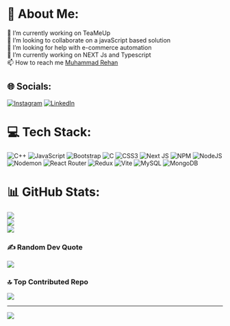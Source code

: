# 💫 About Me:
🔭 I’m currently working on TeaMeUp<br>👯 I’m looking to collaborate on a javaScript based solution<br>🤝 I’m looking for help with e-commerce automation <br>🌱 I’m currently working on NEXT Js and Typescript <br/> 📫 How to reach me [Muhammad Rehan](https://www.linkedin.com/in/mrehankarim/)


## 🌐 Socials:
[![Instagram](https://img.shields.io/badge/Instagram-%23E4405F.svg?logo=Instagram&logoColor=white)](https://instagram.com/its_.rehan08) [![LinkedIn](https://img.shields.io/badge/LinkedIn-%230077B5.svg?logo=linkedin&logoColor=white)](https://linkedin.com/in/mrehankarim) 

# 💻 Tech Stack:
![C++](https://img.shields.io/badge/c++-%2300599C.svg?style=flat&logo=c%2B%2B&logoColor=white) ![JavaScript](https://img.shields.io/badge/javascript-%23323330.svg?style=flat&logo=javascript&logoColor=%23F7DF1E) ![Bootstrap](https://img.shields.io/badge/bootstrap-%238511FA.svg?style=flat&logo=bootstrap&logoColor=white) ![C](https://img.shields.io/badge/c-%2300599C.svg?style=flat&logo=c&logoColor=white) ![CSS3](https://img.shields.io/badge/css3-%231572B6.svg?style=flat&logo=css3&logoColor=white) ![Next JS](https://img.shields.io/badge/Next-black?style=flat&logo=next.js&logoColor=white) ![NPM](https://img.shields.io/badge/NPM-%23CB3837.svg?style=flat&logo=npm&logoColor=white) ![NodeJS](https://img.shields.io/badge/node.js-6DA55F?style=flat&logo=node.js&logoColor=white) ![Nodemon](https://img.shields.io/badge/NODEMON-%23323330.svg?style=flat&logo=nodemon&logoColor=%BBDEAD) ![React Router](https://img.shields.io/badge/React_Router-CA4245?style=flat&logo=react-router&logoColor=white) ![Redux](https://img.shields.io/badge/redux-%23593d88.svg?style=flat&logo=redux&logoColor=white) ![Vite](https://img.shields.io/badge/vite-%23646CFF.svg?style=flat&logo=vite&logoColor=white) ![MySQL](https://img.shields.io/badge/mysql-4479A1.svg?style=flat&logo=mysql&logoColor=white) ![MongoDB](https://img.shields.io/badge/MongoDB-%234ea94b.svg?style=flat&logo=mongodb&logoColor=white)
# 📊 GitHub Stats:
![](https://github-readme-stats.vercel.app/api?username=mrehankarim&theme=dark&hide_border=false&include_all_commits=true&count_private=true)<br/>
![](https://github-readme-streak-stats.herokuapp.com/?user=mrehankarim&theme=dark&hide_border=false)<br/>
![](https://github-readme-stats.vercel.app/api/top-langs/?username=mrehankarim&theme=dark&hide_border=false&include_all_commits=true&count_private=true&layout=compact)

### ✍️ Random Dev Quote
![](https://quotes-github-readme.vercel.app/api?type=horizontal&theme=radical)

### 🔝 Top Contributed Repo
![](https://github-contributor-stats.vercel.app/api?username=mrehankarim&limit=5&theme=dark&combine_all_yearly_contributions=true)

---
[![](https://visitcount.itsvg.in/api?id=mrehankarim&icon=1&color=0)](https://visitcount.itsvg.in)

